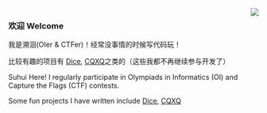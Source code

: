 <a href="#">
<img align="right" src="https://github-readme-stats.vercel.app/api?username=w4123&show_icons=true&hide_border=true&icon_color=586069&title_color=a0a9af">
</a>

### 欢迎 Welcome

我是溯洄(OIer & CTFer)！经常没事情的时候写代码玩！

比较有趣的项目有 [Dice](https://github.com/w4123/Dice), [CQXQ](https://github.com/w4123/CQXQ)之类的（这些我都不再继续参与开发了）

Suhui Here! I regularly participate in Olympiads in Informatics (OI) and Capture the Flags (CTF) contests.

Some fun projects I have written include [Dice](https://github.com/w4123/Dice), [CQXQ](https://github.com/w4123/CQXQ)
